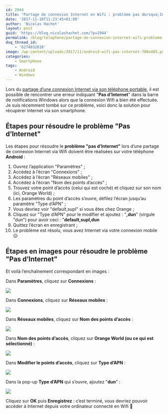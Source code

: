```yaml
---
id: 2944
title: "Partage de connexion Internet en Wifi : problème pas d&rsquo;Internet &#8211; Configuration APN"
date: '2017-11-10T11:23:45+01:00'
author: 'Nicolas Hachet'
layout: post
guid: 'https://blog.nicolashachet.com/?p=2944'
permalink: /blog/telephone/partage-de-connexion-internet-wifi-probleme-dinternet-configuration-apn/
dsq_thread_id:
    - '6274832818'
image: /wp-content/uploads/2017/11/android-wifi-pas-internet-700x485.png
categories:
    - Smartphone
tags:
    - Android
    - Windows
---
```


Lors du [partage d’une connexion Internet via son téléphone portable](https://blog.nicolashachet.com/telephone/connecter-son-ordinateur-a-internet-via-la-4g-de-son-telephone/), il est possible de rencontrer une erreur indiquant "**Pas d’Internet**" dans la barre de notifications Windows alors que la connexion Wifi a bien été effectuée. Je suis récemment tombé sur ce problème, voici donc la solution pour récupérer Internet via son smartphone.

## Étapes pour résoudre le problème "Pas d’Internet"

Les étapes pour résoudre le **problème "pas d’Internet"** lors d’une partage de connexion Internet via Wifi doivent être réalisées sur votre téléphone **Android** :

1. Ouvrez l’application "Paramètres" ;
2. Accédez à l’écran "Connexions" ;
3. Accédez à l’écran "Réseaux mobiles" ;
4. Accédez à l’écran "Nom des points d’accès" ;
5. Trouvez votre point d’accès (celui qui est coché) et cliquez sur son nom (ici, Orange World) ;
6. Les paramètres du point d’accès s’ouvre, défilez l’écran jusqu’au paramètre "Type d’APN" ;
7. Vous devriez voir "default,supl" si vous êtes chez Orange ;
8. Cliquez sur "Type d’APN" pour le modifier et ajoutez : "**,dun**" (virgule "dun") pour avoir ceci : "**default,supl,dun**
9. Quittez l’écran en enregistrant ;
10. Le problème est résolu, vous avez Internet via votre connexion mobile 😉

## Étapes en images pour résoudre le problème "Pas d’Internet"

Et voilà l’enchaînement correspondant en images :

Dans **Paramètres**, cliquez sur **Connexions** :


[![](/wp-content/uploads/2017/11/1.android-parametres-connexions-576x1024.jpg)](/wp-content/uploads/2017/11/1.android-parametres-connexions.jpg)

Dans **Connexions**, cliquez sur **Réseaux mobiles** :


[![](/wp-content/uploads/2017/11/2.android-parametres-connexions-reseaux-mobiles-576x1024.jpg)](/wp-content/uploads/2017/11/2.android-parametres-connexions-reseaux-mobiles.jpg)

Dans **Réseaux mobiles**, cliquez sur **Nom des points d’accès** :


[![](/wp-content/uploads/2017/11/3.android-parametres-connexions-reseaux-mobiles-nom-point-access-576x1024.jpg)](/wp-content/uploads/2017/11/3.android-parametres-connexions-reseaux-mobiles-nom-point-access.jpg)

Dans **Nom des points d’accès**, cliquez sur **Orange World (ou ce qui est sélectionné)** :


[![](/wp-content/uploads/2017/11/4.android-parametres-connexions-reseaux-mobiles-nom-point-access-orange-world-576x1024.jpg)](/wp-content/uploads/2017/11/4.android-parametres-connexions-reseaux-mobiles-nom-point-access-orange-world.jpg)

Dans **Modifier le points d’accès**, cliquez sur **Type d’APN** :


[![](/wp-content/uploads/2017/11/5.android-parametres-connexions-reseaux-mobiles-nom-point-access-orange-world-type-apn-576x1024.jpg)](/wp-content/uploads/2017/11/5.android-parametres-connexions-reseaux-mobiles-nom-point-access-orange-world-type-apn.jpg)

Dans la pop-up **Type d’APN** qui s’ouvre, ajoutez "**dun**" :


[![](/wp-content/uploads/2017/11/6.android-parametres-connexions-reseaux-mobiles-nom-point-access-orange-world-type-apn-dun-576x1024.png)](/wp-content/uploads/2017/11/6.android-parametres-connexions-reseaux-mobiles-nom-point-access-orange-world-type-apn-dun.png)

Cliquez sur **OK** puis **Enregistrez** : c’est terminé, vous devriez pouvoir accéder à Internet depuis votre ordinateur connecté en Wifi 🙂
